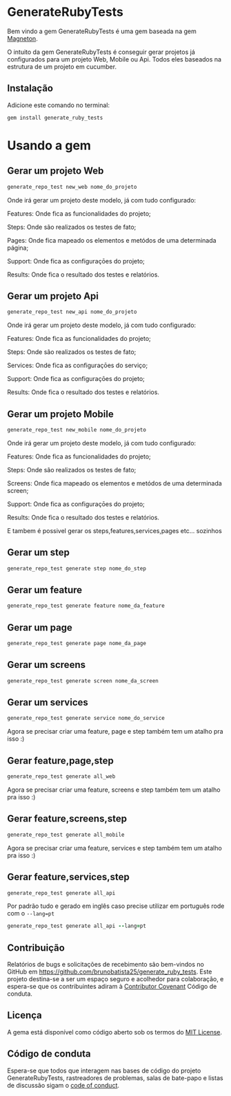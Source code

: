 # GenerateRubyTests

Bem vindo a gem GenerateRubyTests é uma gem baseada na gem [Magneton](https://github.com/concretesolutions/magneton).

O intuito da gem GenerateRubyTests é conseguir gerar projetos já configurados para um projeto Web, Mobile ou Api. Todos eles baseados na estrutura de um projeto em cucumber.

## Instalação

Adicione este comando no terminal:

```ruby
gem install generate_ruby_tests
```

# Usando a gem


## Gerar um projeto Web

```ruby
generate_repo_test new_web nome_do_projeto
```

Onde irá gerar um projeto deste modelo, já com tudo configurado:

Features: Onde fica as funcionalidades do projeto;

Steps: Onde são realizados os testes de fato;

Pages: Onde fica mapeado os elementos e metódos de uma determinada página;

Support: Onde fica as configuraçōes do projeto;

Results: Onde fica o resultado dos testes e relatórios.

## Gerar um projeto Api

```ruby
generate_repo_test new_api nome_do_projeto
```

Onde irá gerar um projeto deste modelo, já com tudo configurado:

Features: Onde fica as funcionalidades do projeto;

Steps: Onde são realizados os testes de fato;

Services: Onde fica as configuraçōes do serviço;

Support: Onde fica as configuraçōes do projeto;

Results: Onde fica o resultado dos testes e relatórios.

## Gerar um projeto Mobile

```ruby
generate_repo_test new_mobile nome_do_projeto
```

Onde irá gerar um projeto deste modelo, já com tudo configurado:

Features: Onde fica as funcionalidades do projeto;

Steps: Onde são realizados os testes de fato;

Screens: Onde fica mapeado os elementos e metódos de uma determinada screen;

Support: Onde fica as configuraçōes do projeto;

Results: Onde fica o resultado dos testes e relatórios.

E tambem é possivel gerar os steps,features,services,pages etc... sozinhos 

## Gerar um step

```ruby
generate_repo_test generate step nome_do_step
```

## Gerar um feature

```ruby
generate_repo_test generate feature nome_da_feature
```

## Gerar um page

```ruby
generate_repo_test generate page nome_da_page
```

## Gerar um screens

```ruby
generate_repo_test generate screen nome_da_screen
```

## Gerar um services

```ruby
generate_repo_test generate service nome_do_service
```

Agora se precisar criar uma feature, page e step também tem um atalho pra isso :)
 
## Gerar feature,page,step

```ruby
generate_repo_test generate all_web
```

Agora se precisar criar uma feature, screens e step também tem um atalho pra isso :)

## Gerar feature,screens,step

```ruby
generate_repo_test generate all_mobile
```

Agora se precisar criar uma feature, services e step também tem um atalho pra isso :)

## Gerar feature,services,step

```ruby
generate_repo_test generate all_api
```

Por padrão tudo e gerado em inglês caso precise utilizar em português rode com o `--lang=pt`

```ruby
generate_repo_test generate all_api --lang=pt
```

## Contribuição

Relatórios de bugs e solicitações de recebimento são bem-vindos no GitHub em https://github.com/brunobatista25/generate_ruby_tests. Este projeto destina-se a ser um espaço seguro e acolhedor para colaboração, e espera-se que os contribuintes adiram à [Contributor Covenant](http://contributor-covenant.org) Código de conduta.

## Licença

A gema está disponível como código aberto sob os termos do
 [MIT License](https://opensource.org/licenses/MIT).

## Código de conduta

Espera-se que todos que interagem nas bases de código do projeto GenerateRubyTests, rastreadores de problemas, salas de bate-papo e listas de discussão sigam o
 [code of conduct](https://github.com/brunobatista25/generate_ruby_tests/blob/master/CODE_OF_CONDUCT.md).